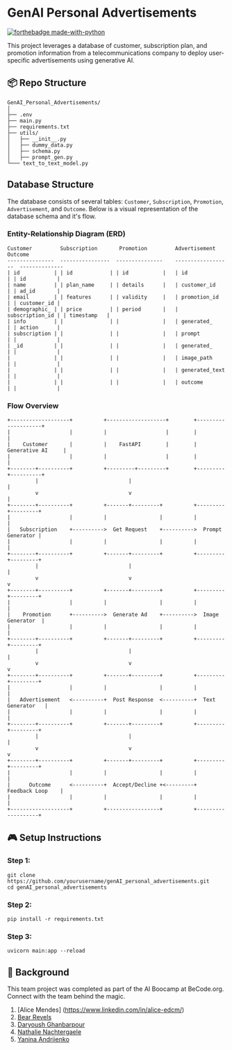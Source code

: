 # GenAI Personal Advertisements

[![forthebadge made-with-python](https://ForTheBadge.com/images/badges/made-with-python.svg)](https://www.python.org/)

This project leverages a database of customer, subscription plan, and promotion information from a telecommunications company to deploy user-specific advertisements using generative AI.

## 📦 Repo Structure

```
GenAI_Personal_Advertisements/
│
├── .env
├── main.py
├── requirements.txt
├── utils/
│   ├── __init__.py
│   ├── dummy_data.py
│   ├── schema.py
│   ├── prompt_gen.py
└─── text_to_text_model.py
```

## Database Structure

The database consists of several tables: `Customer`, `Subscription`, `Promotion`, `Advertisement`, and `Outcome`. Below is a visual representation of the database schema and it's flow.

### Entity-Relationship Diagram (ERD)

```plaintext
Customer         Subscription       Promotion         Advertisement        Outcome
---------------  ----------------  ---------------    ------------------  --------------
| id           | | id            | | id           |   | id              | | id          |
| name         | | plan_name     | | details      |   | customer_id     | | ad_id       |
| email        | | features      | | validity     |   | promotion_id    | | customer_id |
| demographic_ | | price         | | period       |   | subscription_id | | timestamp   |
| info         | |               | |              |   | generated_      | | action      |
| subscription | |               | |              |   | prompt          | |             |
| _id          | |               | |              |   | generated_      | |             |
|              | |               | |              |   | image_path      | |             |
|              | |               | |              |   | generated_text  | |             |
|              | |               | |              |   | outcome         | |             |
```

### Flow Overview
```
+-------------------+          +-------------------+        +--------------------+
|                   |          |                   |        |                    |
|    Customer       |          |    FastAPI        |        |  Generative AI     |
|                   |          |                   |        |                    |
+--------+----------+          +---------+---------+        +---------+----------+
         |                             |                              |
         v                             v                              |
+--------+----------+          +-------+---------+          +---------+---------+
|                   |          |                 |          |                   |
|   Subscription    +---------->  Get Request    +---------->  Prompt Generator |
|                   |          |                 |          |                   |
+--------+----------+          +-------+---------+          +---------+---------+
         |                             |                              |
         v                             v                              v
+--------+----------+          +-------+---------+          +---------+---------+
|                   |          |                 |          |                   |
|    Promotion      +---------->  Generate Ad    +---------->  Image Generator  |
|                   |          |                 |          |                   |
+--------+----------+          +-------+---------+          +---------+---------+
         |                             |                              |
         v                             v                              v
+--------+----------+          +-------+---------+          +---------+---------+
|                   |          |                 |          |                   |
|   Advertisement   <----------+  Post Response  <----------+  Text Generator   |
|                   |          |                 |          |                   |
+--------+----------+          +-------+---------+          +---------+---------+
         |                             |                              |
         v                             v                              v
+--------+----------+          +-------+---------+          +---------+---------+
|                   |          |                 |          |                   |
|      Outcome      <----------+  Accept/Decline +<---------+  Feedback Loop    |
|                   |          |                 |          |                   |
+-------------------+          +-----------------+          +-------------------+
```

## 🎮 Setup Instructions

### Step 1:

```
git clone https://github.com/yourusername/genAI_personal_advertisements.git
cd genAI_personal_advertisements
```

### Step 2:

```
pip install -r requirements.txt
```

### Step 3:

```
uvicorn main:app --reload
```

## 📌 Background

This team project was completed as part of the AI Boocamp at BeCode.org. Connect with the team behind the magic.

1. [Alice Mendes] (https://www.linkedin.com/in/alice-edcm/)
2. [Bear Revels](https://www.linkedin.com/in/bear-revels/)
2. [Daryoush Ghanbarpour](https://www.linkedin.com/in/daryoushghanbarpour/)
3. [Nathalie Nachtergaele](https://www.linkedin.com/in/nathalie-nachtergaele/)
4. [Yanina Andriienko](https://www.linkedin.com/in/yanina-andriienko-7a2984287/)